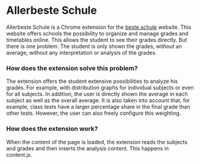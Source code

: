 # Allerbeste Schule

Allerbeste Schule is a Chrome extension for the [beste.schule](https://beste.schule) website. This website offers schools the possibility to organize and manage grades and timetables online. This allows the student to see their grades directly.
But there is one problem:
The student is only shown the grades, without an average, without any interpretation or analysis of the grades.

### How does the extension solve this problem?

The extension offers the student extensive possibilities to analyze his grades. For example, with distribution graphs for individual subjects or even for all subjects. In addition, the user is directly shown the average in each subject as well as the overall average. It is also taken into account that, for example, class tests have a larger percentage share in the final grade than other tests. However, the user can also freely configure this weighting.

### How does the extension work?
When the content of the page is loaded, the extension reads the subjects and grades and then inserts the analysis content. This happens in content.js.